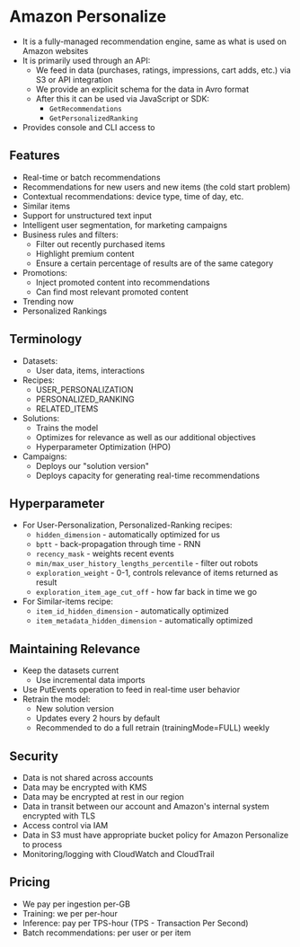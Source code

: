 # Amazon Personalize

- It is a fully-managed recommendation engine, same as what is used on Amazon websites
- It is primarily used through an API:
    - We feed in data (purchases, ratings, impressions, cart adds, etc.) via S3 or API integration
    - We provide an explicit schema for the data in Avro format
    - After this it can be used via JavaScript or SDK:
        - `GetRecommendations`
        - `GetPersonalizedRanking`
- Provides console and CLI access to

## Features

- Real-time or batch recommendations
- Recommendations for new users and new items (the cold start problem)
- Contextual recommendations: device type, time of day, etc.
- Similar items
- Support for unstructured text input
- Intelligent user segmentation, for marketing campaigns
- Business rules and filters:
    - Filter out recently purchased items
    - Highlight premium content
    - Ensure a certain percentage of results are of the same category
- Promotions:
    - Inject promoted content into recommendations
    - Can find most relevant promoted content
- Trending now
- Personalized Rankings

## Terminology

- Datasets:
    - User data, items, interactions
- Recipes:
    - USER_PERSONALIZATION
    - PERSONALIZED_RANKING
    - RELATED_ITEMS
- Solutions:
    - Trains the model
    - Optimizes for relevance as well as our additional objectives
    - Hyperparameter Optimization (HPO)
- Campaigns:
    - Deploys our "solution version"
    - Deploys capacity for generating real-time recommendations

## Hyperparameter

- For User-Personalization, Personalized-Ranking recipes:
    - `hidden_dimension` - automatically optimized for us
    - `bptt` - back-propagation through time - RNN
    - `recency_mask` - weights recent events
    - `min/max_user_history_lengths_percentile` - filter out robots
    - `exploration_weight` - 0-1, controls relevance of items returned as result
    - `exploration_item_age_cut_off` - how far back in time we go
- For Similar-items recipe:
    - `item_id_hidden_dimension` - automatically optimized
    - `item_metadata_hidden_dimension` - automatically optimized

## Maintaining Relevance

- Keep the datasets current
    - Use incremental data imports
- Use PutEvents operation to feed in real-time user behavior
- Retrain the model:
    - New solution version
    - Updates every 2 hours by default
    - Recommended to do a full retrain (trainingMode=FULL) weekly

## Security

- Data is not shared across accounts
- Data may be encrypted with KMS
- Data may be encrypted at rest in our region
- Data in transit between our account and Amazon's internal system encrypted with TLS
- Access control via IAM
- Data in S3 must have appropriate bucket policy for Amazon Personalize to process
- Monitoring/logging with CloudWatch and CloudTrail

## Pricing

- We pay per ingestion per-GB
- Training: we per per-hour
- Inference: pay per TPS-hour (TPS - Transaction Per Second)
- Batch recommendations: per user or per item
